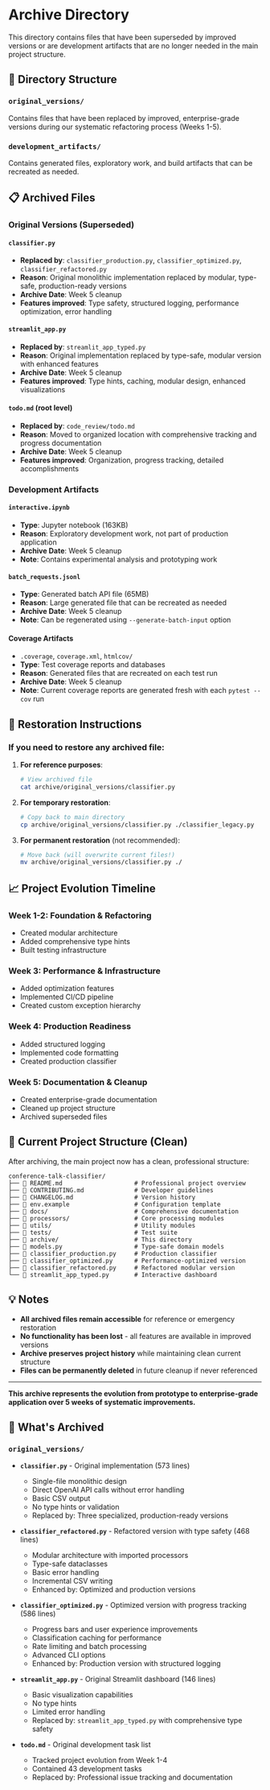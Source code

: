 # Archive Directory

This directory contains files that have been superseded by improved versions or are development artifacts that are no longer needed in the main project structure.

## 📁 Directory Structure

### `original_versions/`
Contains files that have been replaced by improved, enterprise-grade versions during our systematic refactoring process (Weeks 1-5).

### `development_artifacts/`
Contains generated files, exploratory work, and build artifacts that can be recreated as needed.

## 📋 Archived Files

### Original Versions (Superseded)

#### `classifier.py` 
- **Replaced by**: `classifier_production.py`, `classifier_optimized.py`, `classifier_refactored.py`
- **Reason**: Original monolithic implementation replaced by modular, type-safe, production-ready versions
- **Archive Date**: Week 5 cleanup
- **Features improved**: Type safety, structured logging, performance optimization, error handling

#### `streamlit_app.py`
- **Replaced by**: `streamlit_app_typed.py`
- **Reason**: Original implementation replaced by type-safe, modular version with enhanced features
- **Archive Date**: Week 5 cleanup
- **Features improved**: Type hints, caching, modular design, enhanced visualizations

#### `todo.md` (root level)
- **Replaced by**: `code_review/todo.md`
- **Reason**: Moved to organized location with comprehensive tracking and progress documentation
- **Archive Date**: Week 5 cleanup
- **Features improved**: Organization, progress tracking, detailed accomplishments

### Development Artifacts

#### `interactive.ipynb`
- **Type**: Jupyter notebook (163KB)
- **Reason**: Exploratory development work, not part of production application
- **Archive Date**: Week 5 cleanup
- **Note**: Contains experimental analysis and prototyping work

#### `batch_requests.jsonl`
- **Type**: Generated batch API file (65MB)
- **Reason**: Large generated file that can be recreated as needed
- **Archive Date**: Week 5 cleanup
- **Note**: Can be regenerated using `--generate-batch-input` option

#### Coverage Artifacts
- `.coverage`, `coverage.xml`, `htmlcov/`
- **Type**: Test coverage reports and databases
- **Reason**: Generated files that are recreated on each test run
- **Archive Date**: Week 5 cleanup
- **Note**: Current coverage reports are generated fresh with each `pytest --cov` run

## 🔄 Restoration Instructions

### If you need to restore any archived file:

1. **For reference purposes**:
   ```bash
   # View archived file
   cat archive/original_versions/classifier.py
   ```

2. **For temporary restoration**:
   ```bash
   # Copy back to main directory
   cp archive/original_versions/classifier.py ./classifier_legacy.py
   ```

3. **For permanent restoration** (not recommended):
   ```bash
   # Move back (will overwrite current files!)
   mv archive/original_versions/classifier.py ./
   ```

## 📈 Project Evolution Timeline

### Week 1-2: Foundation & Refactoring
- Created modular architecture
- Added comprehensive type hints
- Built testing infrastructure

### Week 3: Performance & Infrastructure  
- Added optimization features
- Implemented CI/CD pipeline
- Created custom exception hierarchy

### Week 4: Production Readiness
- Added structured logging
- Implemented code formatting
- Created production classifier

### Week 5: Documentation & Cleanup
- Created enterprise-grade documentation
- Cleaned up project structure
- Archived superseded files

## 🎯 Current Project Structure (Clean)

After archiving, the main project now has a clean, professional structure:

```
conference-talk-classifier/
├── 📄 README.md                    # Professional project overview
├── 📄 CONTRIBUTING.md              # Developer guidelines  
├── 📄 CHANGELOG.md                 # Version history
├── 📄 env.example                  # Configuration template
├── 📁 docs/                        # Comprehensive documentation
├── 📁 processors/                  # Core processing modules
├── 📁 utils/                       # Utility modules
├── 📁 tests/                       # Test suite
├── 📁 archive/                     # This directory
├── 📄 models.py                    # Type-safe domain models
├── 📄 classifier_production.py     # Production classifier
├── 📄 classifier_optimized.py      # Performance-optimized version
├── 📄 classifier_refactored.py     # Refactored modular version
└── 📄 streamlit_app_typed.py       # Interactive dashboard
```

## 💡 Notes

- **All archived files remain accessible** for reference or emergency restoration
- **No functionality has been lost** - all features are available in improved versions
- **Archive preserves project history** while maintaining clean current structure
- **Files can be permanently deleted** in future cleanup if never referenced

---

**This archive represents the evolution from prototype to enterprise-grade application over 5 weeks of systematic improvements.**

## 📁 What's Archived

### `original_versions/`
- **`classifier.py`** - Original implementation (573 lines) 
  - Single-file monolithic design
  - Direct OpenAI API calls without error handling
  - Basic CSV output
  - No type hints or validation
  - Replaced by: Three specialized, production-ready versions

- **`classifier_refactored.py`** - Refactored version with type safety (468 lines)
  - Modular architecture with imported processors  
  - Type-safe dataclasses
  - Basic error handling
  - Incremental CSV writing
  - Enhanced by: Optimized and production versions

- **`classifier_optimized.py`** - Optimized version with progress tracking (586 lines)
  - Progress bars and user experience improvements
  - Classification caching for performance
  - Rate limiting and batch processing
  - Advanced CLI options
  - Enhanced by: Production version with structured logging

- **`streamlit_app.py`** - Original Streamlit dashboard (146 lines)
  - Basic visualization capabilities
  - No type hints
  - Limited error handling  
  - Replaced by: `streamlit_app_typed.py` with comprehensive type safety

- **`todo.md`** - Original development task list
  - Tracked project evolution from Week 1-4
  - Contained 43 development tasks
  - Replaced by: Professional issue tracking and documentation 